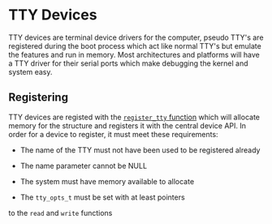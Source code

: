 # TTY Devices

TTY devices are terminal device drivers for the computer,
pseudo TTY's are registered during the boot process which
act like normal TTY's but emulate the features and run in memory.
Most architectures and platforms will have a TTY driver for their
serial ports which make debugging the kernel and system easy.

## Registering

TTY devices are registed with the [`register_tty` function][register_tty]
which will allocate memory for the structure and registers
it with the central device API. In order for a device to register,
it must meet these requirements:

* The name of the TTY must not have been used to be registered already
* The name parameter cannot be NULL
* The system must have memory available to allocate

* The `tty_opts_t` must be set with at least pointers

to the `read` and `write` functions

[register_tty]: https://github.com/RossComputerGuy/stardustos/blob/master/newland/src/dev/tty.c#L51
